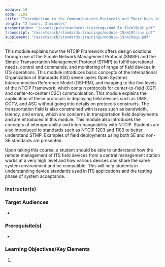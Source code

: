 ```yaml
---
module: 19
code: C101
title: "Introduction to the Communications Protocols and Their Uses in ITS Applications"
length: "2 hours, 3 minutes"
presentation: "/assets/pcb/standards-trainings/module-19/m19ppt.pdf"
transcript: "/assets/pcb/standards-trainings/module-19/m19trans.pdf"
supplement: "/assets/pcb/standards-trainings/module-19/m19sup.pdf"
---
```

This module explains how the NTCIP Framework offers design solutions through use of the Simple Network Management Protocol (SNMP) and the Simple Transportation Management Protocol (STMP) to fulfill operational needs, control and commands, and monitoring of range of field devices in ITS operations. This module introduces basic concepts of the International Organization of Standards (ISO) seven layers Open Systems Interconnection Reference Model (OSI-RM), and mapping to the five levels of the NTCIP Framework, which contain protocols for center-to-field (C2F) and center-to-center (C2C) communication. This module explains the application of these protocols in deploying field devices such as DMS, CCTV, and ASC without going into details on protocols constructs. The transportation field is also constrained with issues such as bandwidth, latency, and errors, which are concerns in transportation field deployments and are introduced in this module. This module also introduces the concepts of interoperability and interchangeability with NTCIP. Students are also introduced to standards such as NTCIP 1203 and 1103 to better understand STMP. Examples of field deployments using both SE and non-SE standards are presented.

Upon taking this course, a student should be able to understand how the remote management of ITS field devices from a central management station works at a very high level and how various devices can share the same system environment and be compatible. This will help students in understanding device standards used in ITS applications and the testing phase of system acceptance.

### Instructor(s)


### Target Audiences
* 

### Prerequisite(s)
* 

### Learning Objectives/Key Elements
1. 